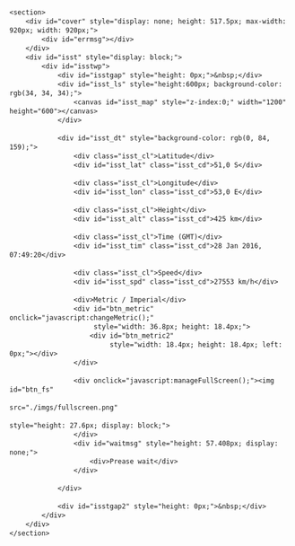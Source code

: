 
<article>
    <header>
        <script type="text/javascript" src="./js/iss/tracker_cut.js"></script>
        <!--<script type="text/javascript" charset="UTF-8" src="./js/iss/common.js"></script>-->
        <script type="text/javascript" src="./js/iss/issviewinit.js"></script>
    </header>

    <section>
        <div id="cover" style="display: none; height: 517.5px; max-width: 920px; width: 920px;">
            <div id="errmsg"></div>
        </div>
        <div id="isst" style="display: block;">
            <div id="isstwp">
                <div id="isstgap" style="height: 0px;">&nbsp;</div>
                <div id="isst_ls" style="height:600px; background-color: rgb(34, 34, 34);">
                    <canvas id="isst_map" style="z-index:0;" width="1200" height="600"></canvas>
                </div>

                <div id="isst_dt" style="background-color: rgb(0, 84, 159);">
                    <div class="isst_cl">Latitude</div>
                    <div id="isst_lat" class="isst_cd">51,0 S</div>

                    <div class="isst_cl">Longitude</div>
                    <div id="isst_lon" class="isst_cd">53,0 E</div>

                    <div class="isst_cl">Height</div>
                    <div id="isst_alt" class="isst_cd">425 km</div>

                    <div class="isst_cl">Time (GMT)</div>
                    <div id="isst_tim" class="isst_cd">28 Jan 2016, 07:49:20</div>

                    <div class="isst_cl">Speed</div>
                    <div id="isst_spd" class="isst_cd">27553 km/h</div>

                    <div>Metric / Imperial</div>
                    <div id="btn_metric" onclick="javascript:changeMetric();"
                         style="width: 36.8px; height: 18.4px;">
                        <div id="btn_metric2"
                             style="width: 18.4px; height: 18.4px; left: 0px;"></div>
                    </div>

                    <div onclick="javascript:manageFullScreen();"><img id="btn_fs"
                                                                       src="./imgs/fullscreen.png"
                                                                       style="height: 27.6px; display: block;">
                    </div>
                    <div id="waitmsg" style="height: 57.408px; display: none;">
                        <div>Prease wait</div>
                    </div>

                </div>

                <div id="isstgap2" style="height: 0px;">&nbsp;</div>
            </div>
        </div>
    </section>
</article>
